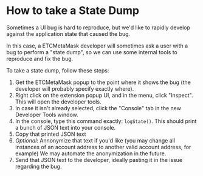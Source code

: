 # How to take a State Dump

Sometimes a UI bug is hard to reproduce, but we'd like to rapidly develop against the application state that caused the bug.

In this case, a ETCMetaMask developer will sometimes ask a user with a bug to perform a "state dump", so we can use some internal tools to reproduce and fix the bug.

To take a state dump, follow these steps:

1. Get the ETCMetaMask popup to the point where it shows the bug (the developer will probably specify exactly where).
2. Right click on the extension popup UI, and in the menu, click "Inspect". This will open the developer tools.
3. In case it isn't already selected, click the "Console" tab in the new Developer Tools window.
4. In the console, type this command exactly: `logState()`. This should print a bunch of JSON text into your console.
5. Copy that printed JSON text
6. *Optional*: Annonymize that text if you'd like (you may change all instances of an account address to another valid account address, for example) We may automate the anonymization in the future.
7. Send that JSON text to the developer, ideally pasting it in the issue regarding the bug.
